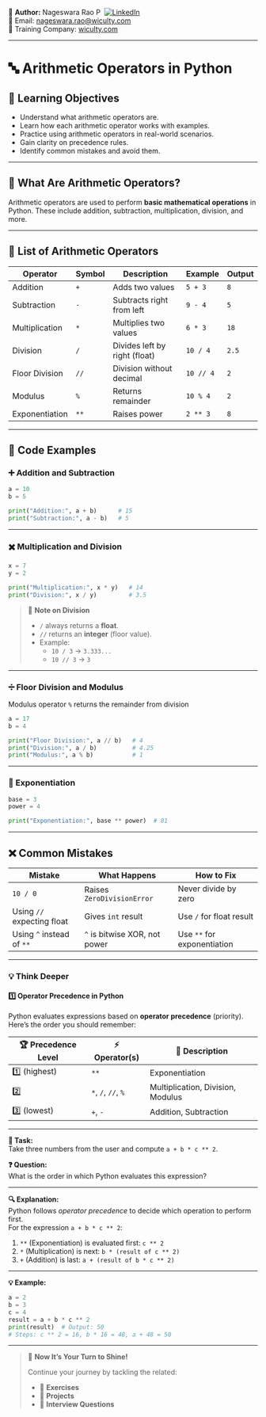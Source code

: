 👤 **Author:** Nageswara Rao P &nbsp;[![LinkedIn](https://img.shields.io/badge/LinkedIn-%230077B5.svg?style=flat-square&logo=linkedin&logoColor=white)](https://www.linkedin.com/in/nageshvkn)  
📧 Email: [nageswara.rao@wiculty.com](mailto:nageswara.rao@wiculty.com)  
🏢 Training Company: [wiculty.com](https://wiculty.com)

---

# 🔤 Arithmetic Operators in Python

## 🎯 Learning Objectives

- Understand what arithmetic operators are.
- Learn how each arithmetic operator works with examples.
- Practice using arithmetic operators in real-world scenarios.
- Gain clarity on precedence rules.
- Identify common mistakes and avoid them.

---

## 📖 What Are Arithmetic Operators?

Arithmetic operators are used to perform **basic mathematical operations** in Python. These include addition, subtraction, multiplication, division, and more.

---

## 🧠 List of Arithmetic Operators

| Operator        | Symbol | Description                   | Example      | Output |
|-----------------|--------|-------------------------------|--------------|--------|
| Addition        | `+`    | Adds two values               | `5 + 3`      | `8`    |
| Subtraction     | `-`    | Subtracts right from left     | `9 - 4`      | `5`    |
| Multiplication  | `*`    | Multiplies two values         | `6 * 3`      | `18`   |
| Division        | `/`    | Divides left by right (float) | `10 / 4`     | `2.5`  |
| Floor Division  | `//`   | Division without decimal      | `10 // 4`    | `2`    |
| Modulus         | `%`    | Returns remainder             | `10 % 4`     | `2`    |
| Exponentiation  | `**`   | Raises power                  | `2 ** 3`     | `8`    |

---

## 🧪 Code Examples

### ➕ Addition and Subtraction

```python
a = 10
b = 5

print("Addition:", a + b)      # 15
print("Subtraction:", a - b)   # 5
```

---

### ✖️ Multiplication and Division

```python
x = 7
y = 2

print("Multiplication:", x * y)   # 14
print("Division:", x / y)         # 3.5
```

> 🧠 **Note on Division**
> - `/` always returns a **float**.  
> - `//` returns an **integer** (floor value).
> - Example:  
>   - `10 / 3` → `3.333...`  
>   - `10 // 3` → `3`

---

### ➗ Floor Division and Modulus
Modulus operator `%` returns the remainder from division

```python
a = 17
b = 4

print("Floor Division:", a // b)   # 4
print("Division:", a / b)          # 4.25
print("Modulus:", a % b)           # 1
```

---

### 🔼 Exponentiation

```python
base = 3
power = 4

print("Exponentiation:", base ** power)  # 81
```

---

## ❌ Common Mistakes

| Mistake                    | What Happens                  | How to Fix                  |
|----------------------------|-------------------------------|-----------------------------|
| `10 / 0`                   | Raises `ZeroDivisionError`    | Never divide by zero        |
| Using `//` expecting float | Gives `int` result            | Use `/` for float result    |
| Using `^` instead of `**`  | `^` is bitwise XOR, not power | Use `**` for exponentiation |

---

### 💡 Think Deeper

#### 1️⃣ Operator Precedence in Python

Python evaluates expressions based on **operator precedence** (priority).  
Here’s the order you should remember:

| 🏆 Precedence Level | ⚡ Operator(s)                | 📝 Description                      |
|--------------------|------------------------------|-------------------------------------|
| 1️⃣ (highest)      | `**`                         | Exponentiation                      |
| 2️⃣                | `*`, `/`, `//`, `%`          | Multiplication, Division, Modulus   |
| 3️⃣ (lowest)       | `+`, `-`                     | Addition, Subtraction               |

---

**🧩 Task:**  
Take three numbers from the user and compute `a + b * c ** 2`.

**❓ Question:**  
What is the order in which Python evaluates this expression?

---

**🔍 Explanation:**  
Python follows *operator precedence* to decide which operation to perform first.  
For the expression `a + b * c ** 2`:

1. `**` (Exponentiation) is evaluated first: `c ** 2`
2. `*` (Multiplication) is next: `b * (result of c ** 2)`
3. `+` (Addition) is last: `a + (result of b * c ** 2)`

---

**💡 Example:**
```python
a = 2
b = 3
c = 4
result = a + b * c ** 2
print(result)  # Output: 50
# Steps: c ** 2 = 16, b * 16 = 48, a + 48 = 50

```

---

> 🔔 **Now It’s Your Turn to Shine!**
>
> Continue your journey by tackling the related:
>
> - 🎯 **Exercises**
> - 🔨 **Projects**
> - 💼 **Interview Questions**
